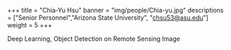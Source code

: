 +++
title = "Chia-Yu Hsu"
banner = "img/people/Chia-yu.jpg"
descriptions = ["Senior Personnel","Arizona State University", "chsu53@asu.edu"]
weight = 5
+++

Deep Learning, Object Detection on Remote Sensing Image
